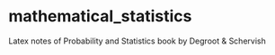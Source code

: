 # mathematical_statistics
Latex notes of Probability and Statistics book by Degroot &amp; Schervish
